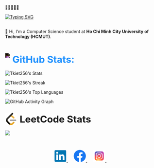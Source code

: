 👋👋👋👋👋
<!--
**Tkiet256/Tkiet256** is a ✨ _special_ ✨ repository because its `README.md` (this file) appears on your GitHub profile.

Here are some ideas to get you started:

- 🔭 I’m currently working on ...
- 🌱 I’m currently learning ...
- 👯 I’m looking to collaborate on ...
- 🤔 I’m looking for help with ...
- 💬 Ask me about ...
- 📫 How to reach me: ...
- 😄 Pronouns: ...
- ⚡ Fun fact: ...
-->
 [![Typing SVG](https://readme-typing-svg.demolab.com?font=Fira+Code&pause=1000&width=600&height=30&lines=Hi%2C+I'm+Tuan+Kiet)](https://git.io/typing-svg)

<!-- Introduce -->
<img src="https://raw.githubusercontent.com/andreasbm/readme/master/assets/lines/rainbow.png" width="100%" height="4px">
👋 Hi, I'm a Computer Science student at <b>Ho Chi Minh City University of Technology (HCMUT)</b>.

<img src="https://raw.githubusercontent.com/andreasbm/readme/master/assets/lines/rainbow.png" width="100%" height="4px">




<!-- Stats -->
<h2 style="color:#1E90FF; display: flex; align-items: center;">
  <a href="img/github.png" style="display: inline-flex; align-items: center; text-decoration: none;">
    <img src="https://cdn.jsdelivr.net/gh/devicons/devicon/icons/github/github-original.svg" height="40" style="margin-right: 8px; filter: invert(1);">
    <span style="color:#1E90FF; font-size: 1.5em;">GitHub Stats:</span>
  </a>
</h2>



![Tkiet256's Stats](https://github-readme-stats.vercel.app/api?username=Tkiet256&theme=tokyonight&show_icons=true&hide_border=true&count_private=true)

![Tkiet256's Streak](https://github-readme-streak-stats.herokuapp.com/?user=Tkiet256&theme=tokyonight&hide_border=true)

![Tkiet256's Top Languages](https://github-readme-stats.vercel.app/api/top-langs/?username=Tkiet256&theme=tokyonight&show_icons=true&hide_border=true&layout=compact)

![GitHub Activity Graph](https://github-readme-activity-graph.vercel.app/graph?username=Tkiet256&theme=react-dark)



<h2 style="color:#1E90FF; display: flex; align-items: center;">
    <a href="https://leetcode.com/u/Tkiet256/" style="display: inline-flex; align-items: center; text-decoration: none;">
        <img src="img/leetcode.svg" height="40" style="margin-right: 8px;">
        <span style="font-size: 1.5em;">LeetCode Stats</span>
      </a>
</h2>

<p>
    <a href="https://leetcode.com/u/Tkiet256/">
    <img src="https://leetcard.jacoblin.cool/Tkiet256?theme=dark&ext=heatmap">
    </a>
</p>


<!-- Contact -->
<img src="https://raw.githubusercontent.com/andreasbm/readme/master/assets/lines/rainbow.png" width="100%" height="4px">
<p align="center">
    <a href="https://www.linkedin.com/in/tu%E1%BA%A5n-ki%E1%BB%87t-b769b1328/">
        <img src="img/linkedIn.png" height="40" alt="LinkedIn">
    </a>&nbsp;&nbsp;&nbsp;&nbsp;
    <a href="https://www.facebook.com/tuan.kiet.2506/">
        <img src="img/facebook.png" height="40" alt="Facebook">
    </a>&nbsp;&nbsp;&nbsp;&nbsp;
    <a href="https://www.instagram.com/tuaan.kiettt/">
        <img src="img/instagram.png" height="40" alt="Instagram">
    </a>&nbsp;&nbsp;
</p>
